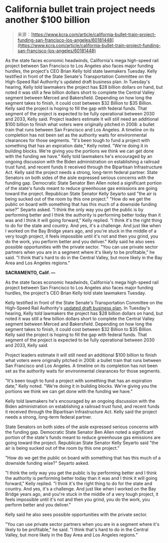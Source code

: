 <!--yml
category: 未分类
date: 2024-05-27 14:59:56
-->

# California bullet train project needs another $100 billion

> 来源：[https://www.kcra.com/article/california-bullet-train-project-funding-san-francisco-los-angeles/60181448](https://www.kcra.com/article/california-bullet-train-project-funding-san-francisco-los-angeles/60181448)

As the state faces economic headwinds, California's mega high-speed rail project between San Francisco to Los Angeles also faces major funding hurdles, the project's CEO Brian Kelly told state lawmakers Tuesday. Kelly testified in front of the State Senate's Transportation Committee on the High-Speed Rail Authority's updated draft business plan. In Tuesday's hearing, Kelly told lawmakers the project has $28 billion dollars on hand, but noted it was still a few billion dollars short to complete the Central Valley segment between Merced and Bakersfield. Depending on how long the segment takes to finish, it could cost between $32 Billion to $35 Billion. Kelly said the project is hoping to fill the gap with federal funds. That segment of the project is expected to be fully operational between 2030 and 2033, Kelly said. Project leaders estimate it will still need an additional $100 billion to finish what voters were originally pitched in 2008: a bullet train that runs between San Francisco and Los Angeles. A timeline on its completion has not been set as the authority waits for environmental clearances for those segments. "It's been tough to fund a project with something that has an expiration date," Kelly noted. "We're doing it in building blocks. We're giving you the portions we think we can get done with the funding we have." Kelly told lawmakers he's encouraged by an ongoing discussion with the Biden administration on establishing a railroad trust fund, and recent funds it received through the Bipartisan Infrastructure Act. Kelly said the project needs a strong, long-term federal partner. State Senators on both sides of the aisle expressed serious concerns with the funding gap. Democratic State Senator Ben Allen noted a significant portion of the state's funds meant to reduce greenhouse gas emissions are going toward the project. Republican State Senator Kelly Seyarto said "the air is being sucked out of the room by this one project." "How do we get the public on board with something that has this much of a downside funding wise?" Seyarto asked. "I think the only way you get the public is by performing better and I think the authority is performing better today than it was and I think it will going forward," Kelly replied. "I think it's the right thing to do for the state and country. And yes, it's a challenge. And just like when I worked on the Bay Bridge years ago, and you're stuck in the middle of a very tough project, it feels impossible until it's not and then you grind, you do the work, you perform better and you deliver." Kelly said he also sees possible opportunities with the private sector. "You can use private sector partners when you are in a segment where it's likely to be profitable," he said. "I think that's hard to do in the Central Valley, but more likely in the Bay Area and Los Angeles regions."

**SACRAMENTO, Calif. —**

As the state faces economic headwinds, California's mega high-speed rail project between San Francisco to Los Angeles also faces major funding hurdles, the project's CEO Brian Kelly told state lawmakers Tuesday.

Kelly testified in front of the State Senate's Transportation Committee on the High-Speed Rail Authority's [updated draft business plan](https://hsr.ca.gov/wp-content/uploads/2024/02/2024-Draft-Business-Plan-020724-A11Y.pdf). In Tuesday's hearing, Kelly told lawmakers the project has $28 billion dollars on hand, but noted it was still a few billion dollars short to complete the Central Valley segment between Merced and Bakersfield. Depending on how long the segment takes to finish, it could cost between $32 Billion to $35 Billion. Kelly said the project is hoping to fill the gap with federal funds. That segment of the project is expected to be fully operational between 2030 and 2033, Kelly said.

Project leaders estimate it will still need an additional $100 billion to finish what voters were originally pitched in 2008: a bullet train that runs between San Francisco and Los Angeles. A timeline on its completion has not been set as the authority waits for environmental clearances for those segments.

"It's been tough to fund a project with something that has an expiration date," Kelly noted. "We're doing it in building blocks. We're giving you the portions we think we can get done with the funding we have."

Kelly told lawmakers he's encouraged by an ongoing discussion with the Biden administration on establishing a railroad trust fund, and recent funds it received through the Bipartisan Infrastructure Act. Kelly said the project needs a strong, long-term federal partner.

State Senators on both sides of the aisle expressed serious concerns with the funding gap. Democratic State Senator Ben Allen noted a significant portion of the state's funds meant to reduce greenhouse gas emissions are going toward the project. Republican State Senator Kelly Seyarto said "the air is being sucked out of the room by this one project."

"How do we get the public on board with something that has this much of a downside funding wise?" Seyarto asked.

"I think the only way you get the public is by performing better and I think the authority is performing better today than it was and I think it will going forward," Kelly replied. "I think it's the right thing to do for the state and country. And yes, it's a challenge. And just like when I worked on the Bay Bridge years ago, and you're stuck in the middle of a very tough project, it feels impossible until it's not and then you grind, you do the work, you perform better and you deliver."

Kelly said he also sees possible opportunities with the private sector.

"You can use private sector partners when you are in a segment where it's likely to be profitable," he said. "I think that's hard to do in the Central Valley, but more likely in the Bay Area and Los Angeles regions."